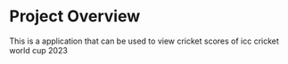 # Project Overview

This is a application that can be used to view cricket scores of icc cricket world cup 2023
